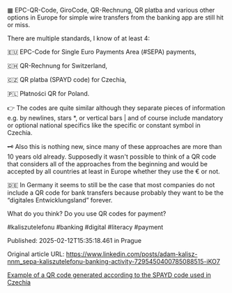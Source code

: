 ▦ EPC-QR-Code, GiroCode, QR-Rechnung, QR platba and various other options in Europe for simple wire transfers from the banking app are still hit or miss.


There are multiple standards, I know of at least 4:

🇪🇺 EPC-Code for Single Euro Payments Area (#SEPA) payments,

🇨🇭 QR-Rechnung for Switzerland,

🇨🇿 QR platba (SPAYD code) for Czechia,

🇵🇱 Płatności QR for Poland. 


👉 The codes are quite similar although they separate pieces of information e.g. by newlines, stars *, or vertical bars | and of course include mandatory or optional national specifics like the specific or constant symbol in Czechia.


🗝️ Also this is nothing new, since many of these approaches are more than 10 years old already. Supposedly it wasn't possible to think of a QR code that considers all of the approaches from the beginning and would be accepted by all countries at least in Europe whether they use the € or not.


🇩🇪 In Germany it seems to still be the case that most companies do not include a QR code for bank transfers because probably they want to be the “digitales Entwicklungsland” forever.


What do you think? Do you use QR codes for payment?


#kaliszutelefonu #banking #digital #literacy #payment


Published: 2025-02-12T15:35:18.461 in Prague

Original article URL: https://www.linkedin.com/posts/adam-kalisz-nnm_sepa-kaliszutelefonu-banking-activity-7295450400785088515-iKO7

[Example of a QR code generated according to the SPAYD code used in Czechia](./media/priklad-qr-code.png)